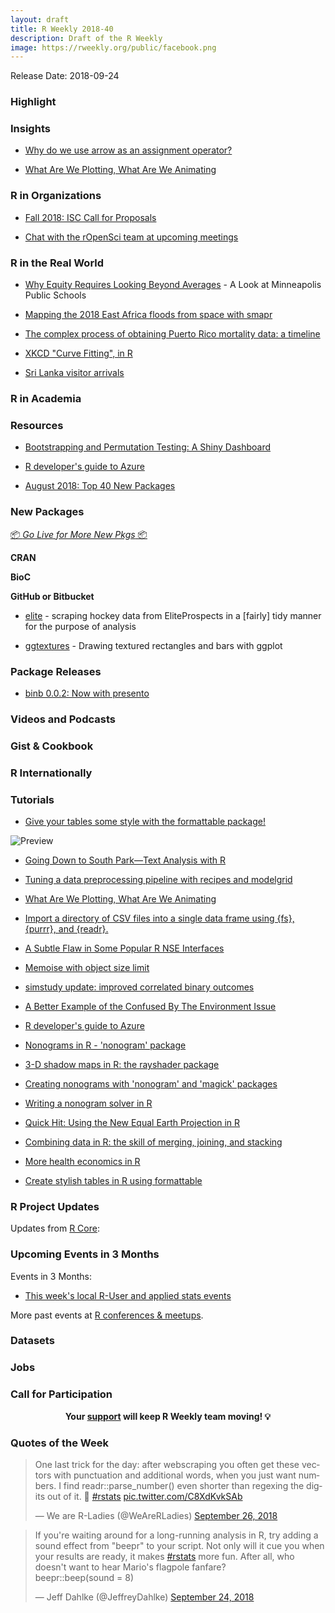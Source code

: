 ```yaml
---
layout: draft
title: R Weekly 2018-40
description: Draft of the R Weekly
image: https://rweekly.org/public/facebook.png
---
```


Release Date: 2018-09-24

###  Highlight




### Insights

+ [Why do we use arrow as an assignment operator?](https://colinfay.me/r-assignment/)

+ [What Are We Plotting, What Are We Animating](https://www.data-imaginist.com/2018/what-are-we-plotting-what-are-we-animating/)

###  R in Organizations

+ [Fall 2018: ISC Call for Proposals](https://www.r-consortium.org/announcement/2018/09/25/fall-2018-isc-call-for-proposals)

+ [Chat with the rOpenSci team at upcoming meetings](https://ropensci.org/blog/2018/09/21/ropensci-at-meetings/)


### R in the Real World

+ [Why Equity Requires Looking Beyond Averages](https://ivelasq.rbind.io/blog/why-disaggregate-data/) - A Look at Minneapolis Public Schools

+ [Mapping the 2018 East Africa floods from space with smapr](https://ropensci.org/blog/2018/09/25/smapr/)

+ [The complex process of obtaining Puerto Rico mortality data: a timeline](https://simplystatistics.org/2018/09/28/the-complex-process-of-obtaining-puerto-rico-mortality-data-a-timeline/)

+ [XKCD "Curve Fitting", in R](http://blog.revolutionanalytics.com/2018/09/curve-fitting.html)

+ [Sri Lanka visitor arrivals](http://freerangestats.info/blog/2018/09/26/sri-lanka-arrivals)

###  R in Academia



###  Resources

+ [Bootstrapping and Permutation Testing: A Shiny Dashboard](https://mattkmiecik.shinyapps.io/boot-perm-dash/)

+ [R developer's guide to Azure](http://blog.revolutionanalytics.com/2018/09/r-developers-guide-to-azure.html)

+ [August 2018: Top 40 New Packages](https://rviews.rstudio.com/2018/09/26/august-2018-top-40-new-packages/)

###  New Packages

<p class="added-hostname"><a href="https://rweekly.org/live" target="_blank" class="externalLink">📦 <i>Go Live for More New Pkgs</i> 📦</a></p>

**CRAN**


**BioC**


**GitHub or Bitbucket**

+ [elite](https://github.com/eoppe1022/elite) - scraping hockey data from EliteProspects in a [fairly] tidy manner for the purpose of analysis

+ [ggtextures](https://github.com/clauswilke/ggtextures) - Drawing textured rectangles and bars with ggplot


### Package Releases

+ [binb 0.0.2: Now with presento](http://dirk.eddelbuettel.com/blog/2018/09/27#binb_0.0.2)


###  Videos and Podcasts



### Gist & Cookbook




### R Internationally




###  Tutorials

+ [Give your tables some style with the formattable package!](https://www.littlemissdata.com/blog/prettytables)

![Preview](https://github.com/lgellis/MiscTutorial/blob/master/Austin/formattable.gif)

+ [Going Down to South Park—Text Analysis with R](https://academy.vertabelo.com/blog/south-park-text-data-analysis-with-r/)

+ [Tuning a data preprocessing pipeline with recipes and modelgrid](http://smaakage85.netlify.com/2018/09/24/tuning-a-data-preprocessing-pipeline-with-recipes-and-modelgrid/)

+ [What Are We Plotting, What Are We Animating](https://www.data-imaginist.com/2018/what-are-we-plotting-what-are-we-animating/)


+ [Import a directory of CSV files into a single data frame using {fs}, {purrr}, and {readr}.](https://www.gerkelab.com/blog/2018/09/import-directory-csv-purrr-readr/)


+ [A Subtle Flaw in Some Popular R NSE Interfaces](http://www.win-vector.com/blog/2018/09/a-subtle-flaw-in-some-popular-r-nse-interfaces/)

+ [Memoise with object size limit](https://coolbutuseless.github.io/2018/09/24/memoise-with-object-size-limit/)


+ [simstudy update: improved correlated binary outcomes](https://www.rdatagen.net/post/simstudy-update-to-version-0-1-10/)


+ [A Better Example of the Confused By The Environment Issue](http://www.win-vector.com/blog/2018/09/a-better-example-of-the-confused-by-the-environment-issue/)

+ [R developer's guide to Azure](http://blog.revolutionanalytics.com/2018/09/r-developers-guide-to-azure.html)

+ [Nonograms in R - 'nonogram' package](https://coolbutuseless.github.io/2018/09/26/nonograms-in-r---nonogram-package/)


+ [3-D shadow maps in R: the rayshader package](http://blog.revolutionanalytics.com/2018/09/raytracer.html)


+ [Creating nonograms with 'nonogram' and 'magick' packages](https://coolbutuseless.github.io/2018/09/27/creating-nonograms-with-nonogram-and-magick-packages/)

+ [Writing a nonogram solver in R](https://coolbutuseless.github.io/2018/09/28/writing-a-nonogram-solver-in-r/)

+ [Quick Hit: Using the New Equal Earth Projection in R](https://rud.is/b/2018/09/28/quick-hit-using-the-new-equal-earth-projection-in-r/)

+ [Combining data in R: the skill of merging, joining, and stacking](https://datascienceplus.com/combining-data-in-r-the-skill-of-merging-joining-and-stacking/)

+ [More health economics in R](http://statistica.it/gianluca/post/2018-09-23-more-health-economics-in-r/)

+ [Create stylish tables in R using formattable](https://www.littlemissdata.com/blog/prettytables)

<!--<div class="post-more-begi
n"></div><div class="post-more-end"></div>-->

###  R Project Updates

Updates from [R Core](http://developer.r-project.org/blosxom.cgi/R-devel/NEWS):








###  Upcoming Events in 3 Months

Events in 3 Months:

+ [This week's local R-User and applied stats events](https://community.rstudio.com/c/irl)

More past events at [R conferences & meetups](https://conf.rweekly.org).

### Datasets




### Jobs




###  Call for Participation



<p class="hide-support added-hostname support-rweekly" style="text-align: center;font-weight: bold;">Your <a class="non-visited externalLink" href="https://www.patreon.com/rweekly" onclick="pas(this)">support</a> will keep R Weekly team moving! 💡</p>

###  Quotes of the Week

<blockquote class="twitter-tweet" data-lang="en"><p lang="en" dir="ltr">One last trick for the day: after webscraping you often get these vectors with punctuation and additional words, when you just want numbers. I find readr::parse_number() even shorter than regexing the digits out of it. 🎉 <a href="https://twitter.com/hashtag/rstats?src=hash&amp;ref_src=twsrc%5Etfw">#rstats</a> <a href="https://t.co/C8XdKvkSAb">pic.twitter.com/C8XdKvkSAb</a></p>&mdash; We are R-Ladies (@WeAreRLadies) <a href="https://twitter.com/WeAreRLadies/status/1045049154416898060?ref_src=twsrc%5Etfw">September 26, 2018</a></blockquote>

<blockquote class="twitter-tweet" data-lang="en"><p lang="en" dir="ltr">If you&#39;re waiting around for a long-running analysis in R, try adding a sound effect from &quot;beepr&quot; to your script. Not only will it cue you when your results are ready, it makes <a href="https://twitter.com/hashtag/rstats?src=hash&amp;ref_src=twsrc%5Etfw">#rstats</a> more fun. After all, who doesn&#39;t want to hear Mario&#39;s flagpole fanfare?<br>beepr::beep(sound = 8)</p>&mdash; Jeff Dahlke (@JeffreyDahlke) <a href="https://twitter.com/JeffreyDahlke/status/1044367492745973760?ref_src=twsrc%5Etfw">September 24, 2018</a></blockquote>


